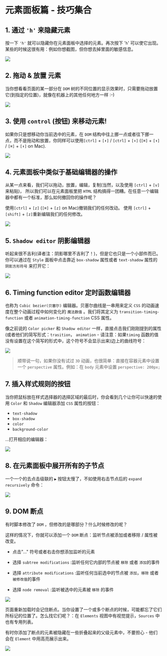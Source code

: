 # 元素面板篇 - 技巧集合

## 1\. 通过 `'h'` 来隐藏元素

按一下 `'h'` 就可以隐藏你在元素面板中选择的元素。再次按下 '`h`' 可以使它出现。某些的时候这很有用：例如你想截图，但你想去掉里面的敏感信息。

![](https://user-gold-cdn.xitu.io/2018/12/9/1679379780c11ef3?w=1332&h=802&f=gif&s=1651328)

## 2\. 拖动 & 放置 元素

当你想看看页面的某一部分在 `DOM` 树的不同位置的显示效果时，只需要拖动放置它(到指定的位置)，就像在机器上的其他任何地方一样 :-)

![](https://user-gold-cdn.xitu.io/2018/12/9/16793797bde74b62?w=1066&h=642&f=gif&s=891397)

## 3\. 使用 `control` (按钮) 来移动元素!

如果你只是想移动你当前选中的元素，在 `DOM` 结构中往上挪一点或者往下挪一点，而不是拖动和放置，你同样可以使用`[ctrl]` + `[⬆]` / `[ctrl]` + `[⬇]` (`[⌘]` + `[⬆]` / `[⌘]` + `[⬇]` on Mac).

![](https://user-gold-cdn.xitu.io/2018/12/9/16793797bf5d233e?w=1332&h=802&f=gif&s=3046583)

## 4\. 元素面板中类似于基础编辑器的操作

从某一点来看，我们可以拖动，放置，编辑，复制(当然，以及使用 `[ctrl]` + `[v]` 来粘贴)， 所以我们可以在元素面板里把 `HTML` 结构搞得一团糟。在任意一个编辑器中都有一个标准，那么如何撤回你的操作呢？

使用`[ctrl]` + `[z]` (`[⌘]` + `[z]` on Mac)撤销我们的任何改动。 使用 `[ctrl]` + `[shift]` + `[z]`重新编辑我们的任何修改。

![](https://user-gold-cdn.xitu.io/2018/12/9/1679379788863b4e?w=1066&h=642&f=gif&s=5633497)

## 5\. `Shadow editor` 阴影编辑器

听起来很不吉利(译者注：阴影哪里不吉利了！)，但是它也只是一个小部件而已。你可以通过在 `Style` 面板中点击靠近 `box-shadow` 属性或者 `text-shadow` 属性的 `阴影方形符号` 来打开它：

![](https://user-gold-cdn.xitu.io/2018/12/14/167ac17a4194c870?w=576&h=718&f=gif&s=722085)

## 6\. Timing function editor 定时函数编辑器

也称为 `Cubic bezier(贝塞尔)` 编辑器。贝塞尔曲线是一串用来定义 `CSS` 的动画速度在整个动画过程中如何变化的 `魔法数值` 。我们将其定义为 `transition-timing-function` 或者 `animation-timing-function` CSS 属性。

像之前说的 `Color picker` 和 `Shadow editor` 一样，直接点击我们刚刚提到的属性(或者他们的简写形式：`trasition`， `animation` - 请注意：如果`timing` 函数的值没有设置在这个简写的形式中，这个符号不会显示出来)边上的曲线符号：

![](https://user-gold-cdn.xitu.io/2018/12/14/167ac1748b45fe3f?w=474&h=590&f=gif&s=3886698)

> 顺带说一句，如果你没有试过 `3D` 动画，也很简单：直接在容器元素中设置一个 `perspective` 属性。例如：在 `body` 元素中设置 `perspective: 200px;`

## 7\. 插入样式规则的按钮

当你把鼠标放在样式选择器的选择区域的最后时，你会看到几个让你可以快速的使用 `Color` 和 `Shadow` 编辑器添加 `CSS` 属性的按钮：

*   `text-shadow`
*   `box-shadow`
*   `color`
*   `background-color`

...打开相应的编辑器：

![](https://user-gold-cdn.xitu.io/2018/12/14/167ac1748b954754?w=632&h=558&f=gif&s=1958540)

## 8\. 在元素面板中展开所有的子节点

一个一个的去点击级联的 `▶` 按钮太慢了，不如使用右击节点后的 `expand recursively` 命令：

![](https://user-gold-cdn.xitu.io/2018/12/20/167c99eb333a3f6c?w=760&h=520&f=gif&s=7216217)

## 9\. DOM 断点

有时脚本修改了 `DOM` ，但修改的是哪部分？什么时候修改的呢？

这样的情况下，你就可以添加一个 `DOM` 断点：监听节点被添加或者移除 / 属性被改变。

*   点击"..." 符号或者右击你想添加监听的元素
    
*   选择 `subtree modifications` :监听任何它内部的节点被 `移除` 或者 `添加`的事件
    
*   选择 `attribute modifications` :监听任何当前选中的节点被 `添加`，`移除` 或者 `被修改值`的事件
    
*   选择 `node removal` :监听被选中的元素被 `移除` 的事件
    

![](https://user-gold-cdn.xitu.io/2019/1/22/168746caeae2a94e?w=1776&h=1208&f=png&s=861617)

页面重新加载时会记住断点。当你设置了一个或多个断点的时候，可能都忘了它们所标记的位置了。怎么找它们呢？：在 `Elements` 视图中有视觉提示，`Sources` 中也有专用列表。

有时你添加了断点的元素被隐藏在一些折叠起来的父级元素中，不要担心 - 他们会在 `Element` 中用高亮展示出来。

![](https://user-gold-cdn.xitu.io/2019/1/22/168747517998eb7d?w=2636&h=984&f=png&s=658006)